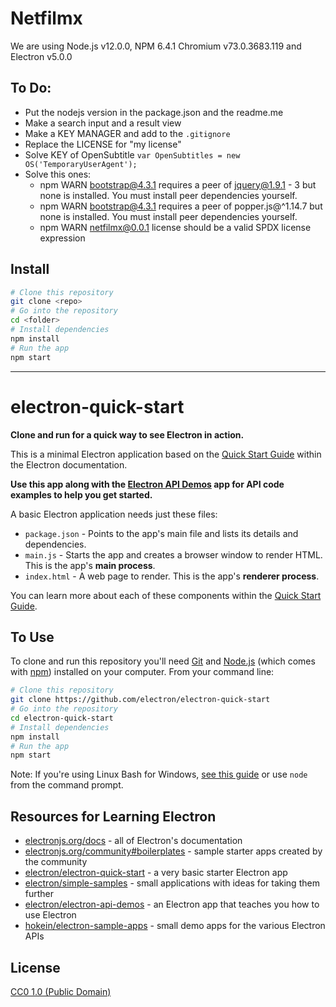# Netfilmx

We are using Node.js v12.0.0, NPM 6.4.1 Chromium v73.0.3683.119 and Electron v5.0.0

## To Do:

- Put the nodejs version in the package.json and the readme.me
- Make a search input and a result view
- Make a KEY MANAGER and add to the `.gitignore`
- Replace the LICENSE for "my license"
- Solve KEY of OpenSubtitle `var OpenSubtitles = new OS('TemporaryUserAgent');`
- Solve this ones:
    - npm WARN bootstrap@4.3.1 requires a peer of jquery@1.9.1 - 3 but none is installed. You must install peer  dependencies yourself.       
    - npm WARN bootstrap@4.3.1 requires a peer of popper.js@^1.14.7 but none is installed. You must install peer dependencies yourself.      
    - npm WARN netfilmx@0.0.1 license should be a valid SPDX license expression

## Install

```bash
# Clone this repository
git clone <repo>
# Go into the repository
cd <folder>
# Install dependencies
npm install
# Run the app
npm start
```
--------------------------

# electron-quick-start

**Clone and run for a quick way to see Electron in action.**

This is a minimal Electron application based on the [Quick Start Guide](https://electronjs.org/docs/tutorial/quick-start) within the Electron documentation.

**Use this app along with the [Electron API Demos](https://electronjs.org/#get-started) app for API code examples to help you get started.**

A basic Electron application needs just these files:

- `package.json` - Points to the app's main file and lists its details and dependencies.
- `main.js` - Starts the app and creates a browser window to render HTML. This is the app's **main process**.
- `index.html` - A web page to render. This is the app's **renderer process**.

You can learn more about each of these components within the [Quick Start Guide](https://electronjs.org/docs/tutorial/quick-start).

## To Use

To clone and run this repository you'll need [Git](https://git-scm.com) and [Node.js](https://nodejs.org/en/download/) (which comes with [npm](http://npmjs.com)) installed on your computer. From your command line:

```bash
# Clone this repository
git clone https://github.com/electron/electron-quick-start
# Go into the repository
cd electron-quick-start
# Install dependencies
npm install
# Run the app
npm start
```

Note: If you're using Linux Bash for Windows, [see this guide](https://www.howtogeek.com/261575/how-to-run-graphical-linux-desktop-applications-from-windows-10s-bash-shell/) or use `node` from the command prompt.

## Resources for Learning Electron

- [electronjs.org/docs](https://electronjs.org/docs) - all of Electron's documentation
- [electronjs.org/community#boilerplates](https://electronjs.org/community#boilerplates) - sample starter apps created by the community
- [electron/electron-quick-start](https://github.com/electron/electron-quick-start) - a very basic starter Electron app
- [electron/simple-samples](https://github.com/electron/simple-samples) - small applications with ideas for taking them further
- [electron/electron-api-demos](https://github.com/electron/electron-api-demos) - an Electron app that teaches you how to use Electron
- [hokein/electron-sample-apps](https://github.com/hokein/electron-sample-apps) - small demo apps for the various Electron APIs

## License

[CC0 1.0 (Public Domain)](LICENSE.md)
